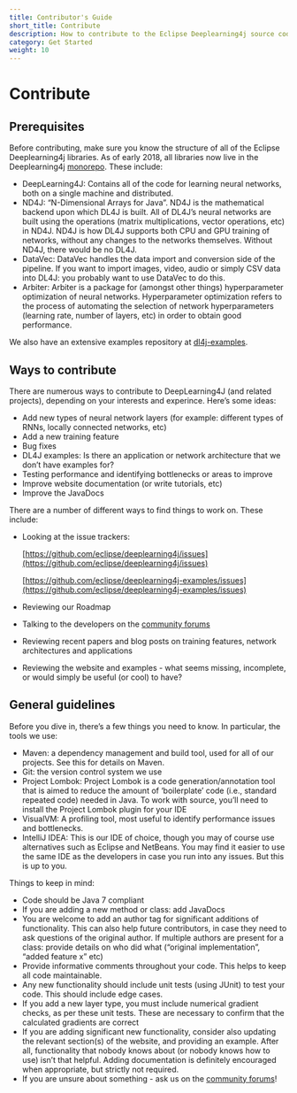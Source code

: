 ```yaml
---
title: Contributor's Guide
short_title: Contribute
description: How to contribute to the Eclipse Deeplearning4j source code.
category: Get Started
weight: 10
---
```


# Contribute

## Prerequisites

Before contributing, make sure you know the structure of all of the Eclipse Deeplearning4j libraries. As of early 2018, all libraries now live in the Deeplearning4j [monorepo](https://github.com/eclipse/deeplearning4j). These include:

* DeepLearning4J: Contains all of the code for learning neural networks, both on a single machine and distributed.
* ND4J: “N-Dimensional Arrays for Java”. ND4J is the mathematical backend upon which DL4J is built. All of DL4J’s neural networks are built using the operations \(matrix multiplications, vector operations, etc\) in ND4J. ND4J is how DL4J supports both CPU and GPU training of networks, without any changes to the networks themselves. Without ND4J, there would be no DL4J.
* DataVec: DataVec handles the data import and conversion side of the pipeline. If you want to import images, video, audio or simply CSV data into DL4J: you probably want to use DataVec to do this.
* Arbiter: Arbiter is a package for \(amongst other things\) hyperparameter optimization of neural networks. Hyperparameter optimization refers to the process of automating the selection of network hyperparameters \(learning rate, number of layers, etc\) in order to obtain good performance.

We also have an extensive examples repository at [dl4j-examples](https://github.com/eclipse/deeplearning4j-examples).

## Ways to contribute

There are numerous ways to contribute to DeepLearning4J \(and related projects\), depending on your interests and experince. Here’s some ideas:

* Add new types of neural network layers \(for example: different types of RNNs, locally connected networks, etc\)
* Add a new training feature
* Bug fixes
* DL4J examples: Is there an application or network architecture that we don’t have examples for?
* Testing performance and identifying bottlenecks or areas to improve
* Improve website documentation \(or write tutorials, etc\)
* Improve the JavaDocs

There are a number of different ways to find things to work on. These include:

* Looking at the issue trackers:

  [https://github.com/eclipse/deeplearning4j/issues](https://github.com/eclipse/deeplearning4j/issues)

  [https://github.com/eclipse/deeplearning4j-examples/issues](https://github.com/eclipse/deeplearning4j-examples/issues)

* Reviewing our Roadmap
* Talking to the developers on the [community forums](https://community.konduit.ai/)
* Reviewing recent papers and blog posts on training features, network architectures and applications
* Reviewing the website and examples - what seems missing, incomplete, or would simply be useful \(or cool\) to have?

## General guidelines

Before you dive in, there’s a few things you need to know. In particular, the tools we use:

* Maven: a dependency management and build tool, used for all of our projects. See this for details on Maven.
* Git: the version control system we use
* Project Lombok: Project Lombok is a code generation/annotation tool that is aimed to reduce the amount of ‘boilerplate’ code \(i.e., standard repeated code\) needed in Java. To work with source, you’ll need to install the Project Lombok plugin for your IDE
* VisualVM: A profiling tool, most useful to identify performance issues and bottlenecks.
* IntelliJ IDEA: This is our IDE of choice, though you may of course use alternatives such as Eclipse and NetBeans. You may find it easier to use the same IDE as the developers in case you run into any issues. But this is up to you.

Things to keep in mind:

* Code should be Java 7 compliant
* If you are adding a new method or class: add JavaDocs
* You are welcome to add an author tag for significant additions of functionality. This can also help future contributors, in case they need to ask questions of the original author. If multiple authors are present for a class: provide details on who did what \(“original implementation”, “added feature x” etc\)
* Provide informative comments throughout your code. This helps to keep all code maintainable.
* Any new functionality should include unit tests \(using JUnit\) to test your code. This should include edge cases.
* If you add a new layer type, you must include numerical gradient checks, as per these unit tests. These are necessary to confirm that the calculated gradients are correct
* If you are adding significant new functionality, consider also updating the relevant section\(s\) of the website, and providing an example. After all, functionality that nobody knows about \(or nobody knows how to use\) isn’t that helpful. Adding documentation is definitely encouraged when appropriate, but strictly not required.
* If you are unsure about something - ask us on the [community forums](https://community.konduit.ai/)!

